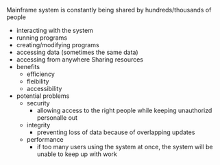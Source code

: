 Mainframe system is constantly being shared by hundreds/thousands of people
- interacting with the system
- running programs
- creating/modifying programs
- accessing data (sometimes the same data)
- accessing from anywhere
Sharing resources
- benefits 
	- efficiency 
	- fleibility
	- accessibility
- potential problems
	- security
		- allowing access to the right people while keeping unauthorizd personalle out
	- integrity
		- preventing loss of data because of overlapping updates
	- performance
		- if too many users using the system at once, the system will be unable to keep up with work